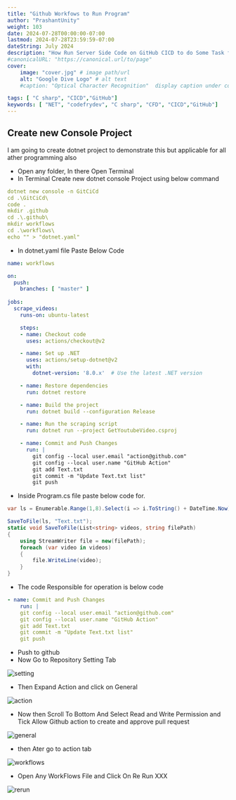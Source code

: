 ```yaml
---
title: "Github Workfows to Run Program"
author: "PrashantUnity"
weight: 103
date: 2024-07-28T00:00:00-07:00
lastmod: 2024-07-28T23:59:59-07:00
dateString: July 2024  
description: "How Run Server Side Code on GitHub CICD to do Some Task for Free and store in same Repository"
#canonicalURL: "https://canonical.url/to/page"
cover:
    image: "cover.jpg" # image path/url
    alt: "Google Dive Logo" # alt text
    #caption: "Optical Character Recognition"  display caption under cover 

tags: [ "C sharp", "CICD","GitHub"]
keywords: [ "NET", "codefrydev", "C sharp", "CFD", "CICD","GitHub"]
---
```


## Create new Console Project

I am going to create dotnet project to demonstrate this but applicable for all ather programming also

- Open any folder, In there Open Terminal
- In Terminal Create new dotnet console Project using below command

```yaml
dotnet new console -n GitCiCd
cd .\GitCiCd\
code .
mkdir .github
cd .\.github\
mkdir workflows
cd .\workflows\
echo "" > "dotnet.yaml"
```

- In dotnet.yaml file Paste Below Code

```yaml
name: workflows

on:
  push:
    branches: [ "master" ]
    
jobs:
  scrape_videos:
    runs-on: ubuntu-latest

    steps:
    - name: Checkout code
      uses: actions/checkout@v2

    - name: Set up .NET
      uses: actions/setup-dotnet@v2
      with:
        dotnet-version: '8.0.x'  # Use the latest .NET version

    - name: Restore dependencies
      run: dotnet restore

    - name: Build the project
      run: dotnet build --configuration Release

    - name: Run the scraping script
      run: dotnet run --project GetYoutubeVideo.csproj

    - name: Commit and Push Changes
      run: |
        git config --local user.email "action@github.com"
        git config --local user.name "GitHub Action"
        git add Text.txt
        git commit -m "Update Text.txt list"
        git push
```

- Inside Program.cs file paste below code for.

```csharp
var ls = Enumerable.Range(1,8).Select(i => i.ToString() + DateTime.Now).ToList();

SaveToFile(ls, "Text.txt");
static void SaveToFile(List<string> videos, string filePath)
{
    using StreamWriter file = new(filePath);
    foreach (var video in videos)
    {
        file.WriteLine(video);
    }
}
```

- The code Responsible for operation is below code

```yaml
- name: Commit and Push Changes
    run: |
    git config --local user.email "action@github.com"
    git config --local user.name "GitHub Action"
    git add Text.txt
    git commit -m "Update Text.txt list"
    git push
```

- Push to github
- Now Go to Repository Setting Tab

![setting](./1.png)

- Then Expand Action and click on General

![action](./2.png)

- Now then Scroll To Bottom And Select Read and Write Permission and Tick Allow Github action to create and approve pull request

![general](./3.png)

- then Ater go to action tab

![workflows](./4.png)

- Open Any WorkFlows File and Click On Re Run XXX

![rerun](./5.png)
